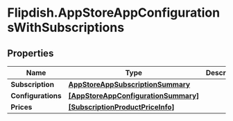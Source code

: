 # Flipdish.AppStoreAppConfigurationsWithSubscriptions

## Properties
Name | Type | Description | Notes
------------ | ------------- | ------------- | -------------
**Subscription** | [**AppStoreAppSubscriptionSummary**](AppStoreAppSubscriptionSummary.md) |  | [optional] 
**Configurations** | [**[AppStoreAppConfigurationSummary]**](AppStoreAppConfigurationSummary.md) |  | [optional] 
**Prices** | [**[SubscriptionProductPriceInfo]**](SubscriptionProductPriceInfo.md) |  | [optional] 


